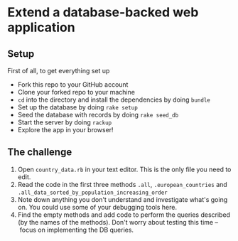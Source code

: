# Extend a database-backed web application

## Setup

First of all, to get everything set up

- Fork this repo to your GitHub account
- Clone your forked repo to your machine
- `cd` into the directory and install the dependencies by doing `bundle`
- Set up the database by doing `rake setup`
- Seed the database with records by doing `rake seed_db`
- Start the server by doing `rackup`
- Explore the app in your browser!

## The challenge

1. Open `country_data.rb` in your text editor.  This is the only file you need to edit.
2. Read the code in the first three methods `.all`, `.european_countries` and `.all_data_sorted_by_population_increasing_order`
3. Note down anything you don't understand and investigate what's going on.  You could use some of your debugging tools here.
4. Find the empty methods and add code to perform the queries described (by the names of the methods).  Don't worry about testing this time – focus on implementing the DB queries.
